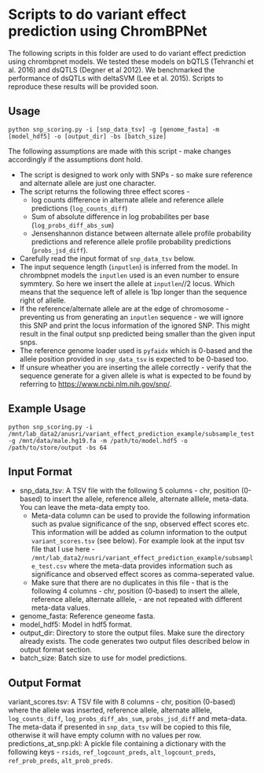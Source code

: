 
# Scripts to do variant effect prediction using ChromBPNet

The following scripts in this folder are used to do variant effect prediction using chrombpnet models. We tested these models on bQTLS (Tehranchi et al. 2016) and dsQTLS (Degner et al 2012). We benchmarked the performance of dsQTLs with deltaSVM (Lee et al. 2015). Scripts to reproduce these results will be provided soon.

## Usage

```
python snp_scoring.py -i [snp_data_tsv] -g [genome_fasta] -m [model_hdf5] -o [output_dir] -bs [batch_size]
```

The following assumptions are made with this script - make changes accordingly if the assumptions dont hold.

- The script is designed to work only with SNPs - so make sure reference and alternate allele are just one character. 
- The script returns the following three effect scores - 
    - log counts difference in alternate allele and reference allele predictions (`log_counts_diff`)
    - Sum of absolute difference in log probabilites per base (`log_probs_diff_abs_sum`)
    - Jensenshannon distance between alternate allele profile probability predictions and reference allele profile probability predictions (`probs_jsd_diff`).
- Carefully read the input format of `snp_data_tsv` below.
- The input sequence length (`inputlen`) is inferred from the model. In chrombpnet models the `inputlen` used is an even number to ensure symmtery. So here we insert the allele at `inputlen`//2 locus. Which means that the sequence left of allele is 1bp longer than the sequence right of allelle.
- If the reference/alternate allele are at the edge of chromosome - preventing us from generating an `inputlen` sequence - we will ignore this SNP and print the locus information of the ignored SNP. This might result in the final output snp predicted being smaller than the given input snps.
- The reference genome loader used is `pyfaidx` which is 0-based and the allele position provided in `snp_data_tsv` is expected to be 0-based too. 
- If unsure wheather you are inserting the allele correctly - verify that the sequence generate for a given allele is what is expected to be found by referring to https://www.ncbi.nlm.nih.gov/snp/.

## Example Usage

```
python snp_scoring.py -i /mnt/lab_data2/anusri/variant_effect_prediction_example/subsample_test.csv -g /mnt/data/male.hg19.fa -m /path/to/model.hdf5 -o /path/to/store/output -bs 64
```

## Input Format

- snp_data_tsv: A TSV file with the following 5 columns -  chr, position (0-based) to insert the allele, reference allele, alternate alllele, meta-data. You can leave the meta-data empty too. 
    - Meta-data column can be used to provide the following information such as pvalue significance of the snp, observed effect scores etc. This information will be added as column information to the output `variant_scores.tsv` (see below). For example look at the input tsv file that I use here - `/mnt/lab_data2/nusri/variant_effect_prediction_example/subsample_test.csv` where the meta-data provides information such as significance and observed effect scores as comma-seperated value.
    - Make sure that there are no duplicates in this file - that is the following 4 columns -  chr, position (0-based) to insert the allele, reference allele, alternate alllele, - are not repeated with different meta-data values.
- genome_fasta: Reference geneome fasta. 
- model_hdf5: Model in hdf5 format.
- output_dir: Directory to store the output files. Make sure the directory already exists. The code generates two output files described below in output format section.
- batch_size: Batch size to use for model predictions.

## Output Format

variant_scores.tsv: A TSV file with 8 columns - chr, position (0-based) where the allele was inserted, reference allele, alternate alllele, `log_counts_diff`,  `log_probs_diff_abs_sum`, `probs_jsd_diff` and meta-data. The meta-data if presented in `snp_data_tsv` will be copied to this file, otherwise it will have empty column with no values per row.
predictions_at_snp.pkl: A pickle file containing a dictionary with the following keys - `rsids`, `ref_logcount_preds`, `alt_logcount_preds`, `ref_prob_preds`, `alt_prob_preds`. 